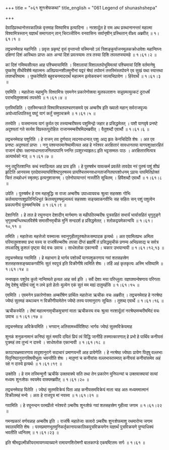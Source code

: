 +++
title = "०६१ शुनःशेफकथा"
title_english = "061 Legend of shunashshepa"

+++


देवादिप्रस्थानोत्तरकालिकं वृत्तमाह विश्वामित्र इत्यादिना । नरशार्दूल हे
राम अथ प्रस्थानानन्तरं महात्मा विश्वामित्रस्तान् यज्ञार्थं समागतान् तान्
चिरञ्जीविनः वनवासिनः सर्वानृषीन् प्रस्थितान् वीक्ष्य अब्रवीत्  ॥  १।६१।१
 ॥   

  

तद्वचनमेवाह महानिति । प्रवृत्तः प्रकृष्टं वृत्तं वृन्तान्तो यस्मिन्सो
ऽयं त्रिशङ्कुर्याजनमूलकक्रोधावेशः महान्विघ्नः दक्षिणां दिशं आस्थितः
प्राप्तः अतः अन्यां दिशं प्रवत्स्यामः तत्र तस्या दिशि तपस्तप्स्यामहे  ॥ 
१।६१।२  ॥   

  

कां दिशं गमिष्यसीत्यत आह पश्चिमायामिति । विशालायां विशालतपोभूमिमत्यां
पश्चिमायां दिशि वर्तमानेषु पुष्करेषु तीर्थविशेषे महात्मनः
अतिप्रयत्नशीलमुनीनां यद्वरं श्रेष्ठं तपोवनं तत्तस्मिंस्तपोवने एव सुखं
यथा स्यात्तथा तपश्चरिष्यामः । पुष्करेष्विति बहुवचनमादरार्थं महात्मन
इत्येकवचनं जात्यभिप्रायेण । हिरेवार्थे  ॥  १।६१।३  ॥   

  

एवमिति । महातेजाः महामुनिः विश्वामित्रः एवमनेन प्रकारेणोक्त्वा मूलफलाशनः
सन्नुग्रमत्युत्कटं दुराधर्षं पराभवितुमशक्यं तपस्तेपे  ॥  १।६१।४  ॥   

  

एतस्मिन्निति । एतस्मिन्काले विश्वामित्रतपश्चरणसमये एव अम्बरीष इति ख्यातो
महान् सर्वराजपूज्यः अयोध्याधिपतिस्तु यष्टुं यागं कर्तुं समुपचक्रमे  ॥ 
१।६१।५  ॥   

  

तस्येति । यजमानस्य यागं कुर्वत एव तस्याम्बरीषस्य पशुमिन्द्रो जहार ह
प्रसिद्धमेतत् । पशौ यागवृषे प्रनष्टे अदृश्यतां गते सत्येव
विप्रस्तत्पुरोहितः राजानमम्बरीषमिदमब्रवीत् । वैतुशब्दौ एवार्थौ  ॥  १।६१।६
 ॥   

  

तद्वचनमेवाह पशुरिति । हे राजन् तव दुर्णयात् त्वदनवधानात् पशुः अद्य हृतः
केनचिदिति शेषः । अत एव प्रनष्टः अदृश्यतां प्राप्तः । ननु
पश्वन्तरमानेष्यामीत्यत आह हे नरेश्वर अरक्षितारं सावधानतया
यागपशुरक्षारहितं राजानं दोषाः रक्षानवधानताजनितपापानि घ्नन्ति
ऽपशुरभ्याहृतःऽ इति भट्टसम्मतः पाठः । अरक्षितारमित्यत्र अल्पार्थको नञ्  ॥ 
१।६१।७  ॥   

  

ननु तद्दुरितशान्तिः कथं स्यादित्यत आह प्राय इति । हे पुरुषर्षभ यावत्कर्म
प्रवर्तते तावदेव नरं पुरुषं पशुं शीघ्रं झटिति आनयस्व
एतदेवास्याघविशिष्टपुरुषस्य प्रायश्चित्तमनवधानताजनितपापशोधनम् ऽप्रायः
पापमितिप्रोक्तं चित्तं तच्छोधनं स्मृतम्ऽ इत्यनुशासनम् । एतेनोपायान्तरं
नास्तीति सूचितम् । हिवैशब्दौ एवार्थौ  ॥  १।६१।८  ॥   

  

उपेति । पुरुषर्षभ हे राम महाबुद्धिः स राजा अम्बरीषः उपाध्यायवचः श्रुत्वा
सहस्रशः गोभिः कर्तव्ययागपशुप्रतिनिधिभूतं क्रेतव्यपुरुषमूल्यरूपं सहस्रशः
सङ्ख्याकगवीभिः सह सहितः सन् पशुं पशुत्वेन प्रकल्पनीयं पुरुषमन्वियेष  ॥ 
१।६१।९  ॥   

  

देशानिति । हे तात हे रघुनन्दन देशादीन् मार्गमाणः स महीपतिरम्बरीषः
पुत्रसहितं सभार्यं भार्यासहितं भृगुतुङ्गे भृगुसम्बन्धिस्थलविशेषे
समासीनमृचीकं मुनिं सन्ददर्श ह प्रसिद्धमेतत् । श्लोकद्वयमेकान्वयि  ॥ 
१।६१।१०,११  ॥   

  

तमिति । महातेजाः महत्तेजो यस्मात्सः स्वानुगृहीतपुरुषतेजःसम्पादक इत्यर्थः
। अत एवामितप्रभः अमिता परिमातुमशक्या प्रभा यस्य स राजर्षिरम्बरीषः तपसा
दीप्तं ब्रह्मर्षिं तं प्रसिद्धमृचीकं प्रणम्य अभिप्रसाद्य च सर्वत्र
तपआदिषु कुशलं पृष्ट्वा चेदं वचः उवाच । सार्धश्लोक एकान्वयी । चकार
उभयान्वयी  ॥  १।६१।१२,१३  ॥   

  

तद्वचनमेवाह गवामिति । हे महाभाग हे भार्गव पशोरर्थे यागपशुकरणाय गवां
शतसहस्रेण शतसहस्रसङ्ख्याकगवीभिः सुतं स्वपुत्रं इति विक्रीणीषे त्वमिति
शेषः । तर्हि अहं कृतकृत्यः अस्मि भविष्यामि  ॥  १।६१।१४  ॥   

  

नन्वपहृतः पशुरेव कुतो नान्विष्यते इत्यत आह सर्व इति । सर्वे देशाः मया
परिप्लुताः यज्ञपश्वन्वेषणाय परिगताः तेषु देशेषु यज्ञियं पशुं न लभे इतो
हेतोः मूल्येन एकं सुतं मम मह्यं दातुमर्हसि  ॥  १।६१।१५  ॥   

  

एवमिति । एवमनेन प्रकारेणोक्तः अम्बरीषेण प्रार्थितः महातेजा ऋचीकः वचः
अब्रवीत् । तद्वचनमेवाह हे नरश्रेष्ठ ज्येष्ठं सुतमहं कथञ्चन न
विक्रीणीयामेतेन ज्येष्ठे तस्य परमानुरागः सूचितः । तुशब्द एवार्थे  ॥ 
१।६१।१६  ॥   

  

ऋचीकस्येति । तेषां महात्मनामृचीकषुत्राणां माता ऋचीकस्य वचः श्रुत्वा
नरशार्दूलां नरश्रेष्ठमम्बरीषमिदं वचः उवाच  ॥  १।६१।१७  ॥   

  

तद्वचनमेवाह अविक्रेयमिति । भगवान् अतिसामर्थ्यविशिष्टः भार्गवः ज्येष्ठं
सुतमविक्रेयमाह  

शुनकं शनुकनामानं कनिष्ठं सुतं ममापि दयितं प्रियं त्वं विद्धि जानीहि
तस्मात्कारणात् हे प्रभो हे पार्थिव कनीयसं पुत्रमहं तव तुभ्यं न दास्ये ।
सार्धश्लोक एकान्वयी  ॥  १।६१।१८  ॥   

  

कापट्यभ्रमवारणाय तादृशानुरागे सदाचारं प्रमाणयन्ती आह प्रायेणेति । हे
नरश्रेष्ठ ज्येष्ठाः प्रायेण पितृषु वल्लभाः पितृनिष्ठानुरागविषयीभूताः
भवन्तीति शेषः । मातृ़णां च कनीयांसः वल्लभास्तस्मात् कनीयसं कनीयांसमेव
अहं रक्षे न दास्ये इत्यर्थः  ॥  १।६१।१९  ॥   

  

उक्तेति । हे राम तस्मिन्मुनौ ऋचीके उक्तवाक्ये सति तथा तेन प्रकारेण
मुनिपत्न्यां च उक्तवाक्यायां सत्यां मध्यमः शुनःशेफः स्वयमेव
वाक्यमब्रवीत्  ॥  १।६१।२०  ॥   

  

तद्वचनमेवाह पितेति । ज्येष्ठं सुतमविक्रेयं पिता आह कनीयसमविक्रेयं माता
चाह अतः मध्यममात्मानं विक्रीतमहं मन्ये । अतः हे राजपुत्र मां नयस्व  ॥ 
१।६१।२१  ॥   

  

गवामिति । हे रघुनन्दन परमप्रीतो नरेश्वरो ऽम्बरीषः शुनःशेफं गवां
शतसहस्रेण गृहीत्वा जगाम  ॥  १।६१।२२  ॥   

  

गमनप्रकारं वर्णयन्नाह अम्बरीष इति । राजर्षिः महातेजाः सत्वरो ऽम्बरीषः
शुनःशेफमाशु रथमारोप्य जगाम स्वालयमिति शेषः ।
परमप्रमाणभूतमुनिकर्तृकानापत्कालिकपुत्रविक्रयणेन यज्ञार्थं पुत्रविक्रयणे
पुण्याधिक्यं भवतीति ध्वनितम्  ॥  १।६१।२३  ॥   

  

इति श्रीमद्वाल्मीकीयरामायणव्याख्याने रामायणशिरोमणौ बालकाण्डे एकषष्टितमः
सर्गः  ॥  १।६१  ॥   

  

  



